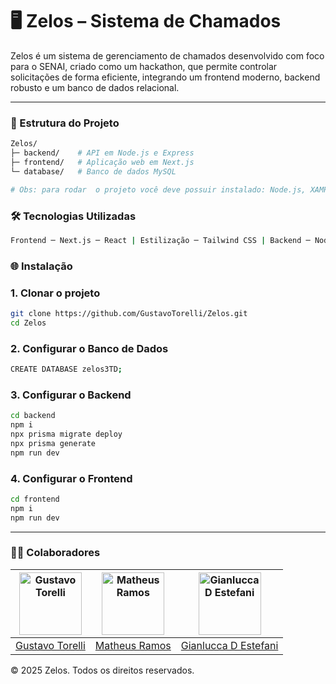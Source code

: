 # 🖥️ Zelos – Sistema de Chamados 
Zelos é um sistema de gerenciamento de chamados desenvolvido com foco para o SENAI, criado como um hackathon, que permite controlar solicitações de forma eficiente, integrando um frontend moderno, backend robusto e um banco de dados relacional.

---

### 📁 Estrutura do Projeto
```bash
Zelos/
├─ backend/    # API em Node.js e Express
├─ frontend/   # Aplicação web em Next.js
└─ database/   # Banco de dados MySQL

# Obs: para rodar  o projeto você deve possuir instalado: Node.js, XAMPP e MySQL
```

### 🛠️ Tecnologias Utilizadas
```bash
Frontend ─ Next.js ─ React | Estilização ─ Tailwind CSS | Backend ─ Node.js ─ Express | Banco de Dados ─ MySQL | ORM ─ Prisma
```

### 🌐 Instalação

### 1. Clonar o projeto

```bash
git clone https://github.com/GustavoTorelli/Zelos.git
cd Zelos
```
### 2. Configurar o Banco de Dados

```bash
CREATE DATABASE zelos3TD;
```

### 3. Configurar o Backend

```bash
cd backend
npm i
npx prisma migrate deploy
npx prisma generate
npm run dev
```

### 4. Configurar o Frontend

```bash
cd frontend
npm i
npm run dev
```
---
### 🐱‍👤 Colaboradores
| <img src="https://github.com/gustavotorelli.png" width="100" height="100" alt="Gustavo Torelli" /> | <img src="https://github.com/Matheusrike.png" width="100" height="100" alt="Matheus Ramos" /> | <img src="https://github.com/Bestofef-afk.png" width="100" height="100" alt="Gianlucca D Estefani" /> |
|:------------------------------------------------------------------------------------------------:|:-------------------------------------------------------------------------------------------------:|:-----------------------------------------------------------------------------------------------------:|
| [Gustavo Torelli](https://github.com/gustavotorelli) | [Matheus Ramos](https://github.com/Matheusrike) | [Gianlucca D Estefani](https://github.com/Bestofef-afk) |


© 2025 Zelos. Todos os direitos reservados.
